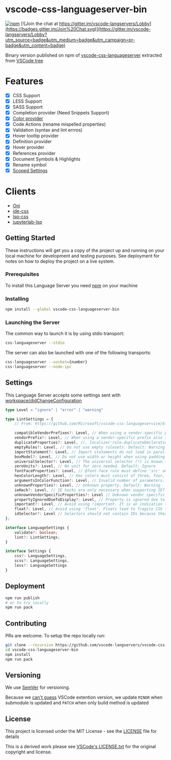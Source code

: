 # vscode-css-languageserver-bin

[![npm](https://img.shields.io/npm/v/vscode-css-languageserver-bin.svg)](https://www.npmjs.com/package/vscode-css-languageserver-bin)
[![Join the chat at https://gitter.im/vscode-langservers/Lobby](https://badges.gitter.im/Join%20Chat.svg)](https://gitter.im/vscode-langservers/Lobby?utm_source=badge&utm_medium=badge&utm_campaign=pr-badge&utm_content=badge)

Binary version published on npm of [vscode-css-languageserver](https://github.com/vscode-langservers/vscode-css-languageserver) extracted from [VSCode tree](https://github.com/Microsoft/vscode/tree/master/extensions/css/server)

# Features

-   [x] CSS Support
-   [x] LESS Support
-   [x] SASS Support
-   [x] Completion provider (Need Snippets Support)
-   [x] [Color provider](https://github.com/Microsoft/vscode-languageserver-node/blob/master/protocol/src/protocol.colorProvider.proposed.md)
-   [x] Code Actions (rename mispelled properties)
-   [x] Validation (syntax and lint errros)
-   [X] Hover tooltip provider
-   [x] Definition provider
-   [x] Hover provider
-   [x] References provider
-   [x] Document Symbols & Highlights
-   [x] Rename symbol
-   [x] [Scoped Settings](https://github.com/Microsoft/vscode-languageserver-node/blob/master/protocol/src/protocol.configuration.proposed.md)

# Clients

-   [Oni](https://github.com/onivim/oni)
-   [ide-css](https://github.com/liuderchi/ide-css)
-   [lsp-css](https://github.com/emacs-lsp/lsp-css)
-   [jupyterlab-lsp](https://github.com/krassowski/jupyterlab-lsp)

## Getting Started

These instructions will get you a copy of the project up and running on your local machine for development and testing purposes. See deployment for notes on how to deploy the project on a live system.

### Prerequisites

To install this Language Server you need [npm](https://www.npmjs.com/get-npm) on your machine

### Installing

```bash
npm install --global vscode-css-languageserver-bin
```

### Launching the Server

The common way to launch it is by using stdio transport:

```bash
css-languageserver --stdio
```

The server can also be launched with one of the following transports:

```bash
css-languageserver --socket={number}
css-languageserver --node-ipc
```

## Settings

This Language Server accepts some settings sent with [workspace/didChangeConfiguration](https://microsoft.github.io/language-server-protocol/specification#workspace_didChangeConfiguration)

```typescript
type Level = "ignore" | "error" | "warning"

type LintSettings = {
	// From: https://github.com/Microsoft/vscode-css-languageservice/blob/master/src/services/lintRules.ts#L25

	compatibleVendorPrefixes?: Level, // When using a vendor-specific prefix make sure to also include all other vendor-specific properties. Default: Ignore
	vendorPrefix?: Level, // When using a vendor-specific prefix also include the standard property. Default: Warning
	duplicateProperties?: Level, //, localize('rule.duplicateDeclarations', "Do not use duplicate style definitions. Default: Ignore
	emptyRules?: Level, // Do not use empty rulesets. Default: Warning
	importStatement?: Level, // Import statements do not load in parallel. Default: Ignore
	boxModel?: Level, // Do not use width or height when using padding or border. Default: Ignore
	universalSelector?: Level, // The universal selector (*) is known to be slow. Default: Ignore
	zeroUnits?: Level, // No unit for zero needed. Default: Ignore
	fontFaceProperties?: Level, // @font-face rule must define 'src' and 'font-family' properties. Default: Warning
	hexColorLength?: Level, // Hex colors must consist of three, four, six or eight hex numbers. Default: Error
	argumentsInColorFunction?: Level, // Invalid number of parameters. Default: Error
	unknownProperties?: Level, // Unknown property. Default: Warning
	ieHack?: Level, // IE hacks are only necessary when supporting IE7 and older. Default: Ignore
	unknownVendorSpecificProperties?: Level // Unknown vendor specific property. Default: Ignore
	propertyIgnoredDueToDisplay?: Level, // Property is ignored due to the display. Default: Warning
	important?: Level, // Avoid using !important. It is an indication that the specificity of the entire CSS has gotten out of control and needs to be refactored. Default: Ignore
	float?: Level, // Avoid using 'float'. Floats lead to fragile CSS that is easy to break if one aspect of the layout changes. Default: Ignore
	idSelector?: Level // Selectors should not contain IDs because these rules are too tightly coupled with the HTML. Default: Ignore
};

interface LanguageSettings {
	validate?: boolean;
	lint?: LintSettings;
}

interface Settings {
	css?: LanguageSettings,
	scss?: LanguageSettings,
	less?: LanguageSettings
}
```

## Deployment

```bash
npm run publish
# or to try locally
npm run pack
```

## Contributing

PRs are welcome.
To setup the repo locally run:
```bash
git clone --recursive https://github.com/vscode-langservers/vscode-css-languageserver-bin
cd vscode-css-languageserver-bin
npm install
npm run pack
```

## Versioning

We use [SemVer](http://semver.org/) for versioning.

Because we [can't guess](https://github.com/vscode-langservers/vscode-css-languageserver/blob/master/package.json#L4) VSCode extention version, we update `MINOR` when submodule is updated and `PATCH` when only build method is updated

## License

This project is licensed under the MIT License - see the [LICENSE](LICENSE) file for details

This is a derived work please see [VSCode's LICENSE.txt](https://github.com/Microsoft/vscode/blob/master/LICENSE.txt) for the original copyright and license.

